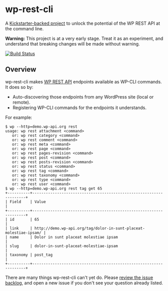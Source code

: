 wp-rest-cli
===========

A [Kickstarter-backed project](http://wp-cli.org/restful/) to unlock the potential of the WP REST API at the command line.

**Warning:** This project is at a very early stage. Treat it as an experiment, and understand that breaking changes will be made without warning.

[![Build Status](https://travis-ci.org/danielbachhuber/wp-rest-cli.svg?branch=master)](https://travis-ci.org/danielbachhuber/wp-rest-cli)

## Overview

wp-rest-cli makes [WP REST API](http://v2.wp-api.org/) endpoints available as WP-CLI commands. It does so by:

* Auto-discovering those endpoints from any WordPress site (local or remote).
* Registering WP-CLI commands for the endpoints it understands.

For example:

    $ wp --http=demo.wp-api.org rest
    usage: wp rest attachment <command>
       or: wp rest category <command>
       or: wp rest comment <command>
       or: wp rest meta <command>
       or: wp rest page <command>
       or: wp rest pages-revision <command>
       or: wp rest post <command>
       or: wp rest posts-revision <command>
       or: wp rest status <command>
       or: wp rest tag <command>
       or: wp rest taxonomy <command>
       or: wp rest type <command>
       or: wp rest user <command>
    $ wp --http=demo.wp-api.org rest tag get 65
    +----------+-------------------------------------------------------------------+
    | Field    | Value                                                             |
    +----------+-------------------------------------------------------------------+
    | id       | 65                                                                |
    | link     | http://demo.wp-api.org/tag/dolor-in-sunt-placeat-molestiae-ipsam/ |
    | name     | Dolor in sunt placeat molestiae ipsam                             |
    | slug     | dolor-in-sunt-placeat-molestiae-ipsam                             |
    | taxonomy | post_tag                                                          |
    +----------+-------------------------------------------------------------------+
    
There are many things wp-rest-cli can't yet do. Please [review the issue backlog](https://github.com/danielbachhuber/wp-rest-cli/issues), and open a new issue if you don't see your question already listed.
